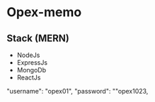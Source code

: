 # Opex-memo

## Stack (MERN)
- NodeJs
- ExpressJs
- MongoDb
- ReactJs

"username": "opex01", 
    "password": ""opex1023, 